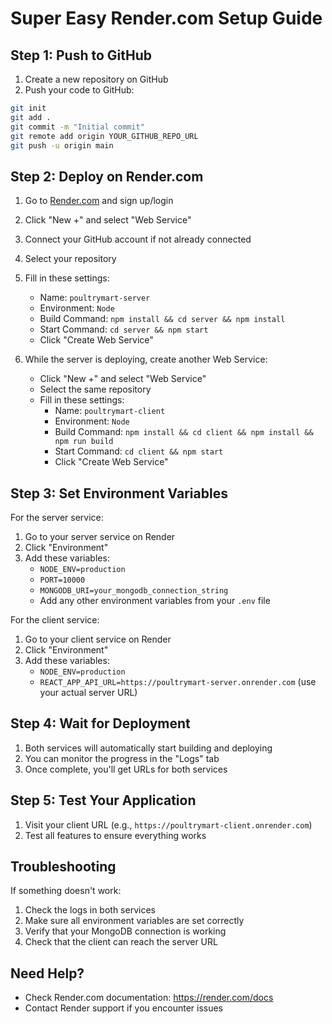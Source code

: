# Super Easy Render.com Setup Guide

## Step 1: Push to GitHub

1. Create a new repository on GitHub
2. Push your code to GitHub:

```bash
git init
git add .
git commit -m "Initial commit"
git remote add origin YOUR_GITHUB_REPO_URL
git push -u origin main
```

## Step 2: Deploy on Render.com

1. Go to [Render.com](https://render.com) and sign up/login
2. Click "New +" and select "Web Service"
3. Connect your GitHub account if not already connected
4. Select your repository
5. Fill in these settings:

   - Name: `poultrymart-server`
   - Environment: `Node`
   - Build Command: `npm install && cd server && npm install`
   - Start Command: `cd server && npm start`
   - Click "Create Web Service"

6. While the server is deploying, create another Web Service:
   - Click "New +" and select "Web Service"
   - Select the same repository
   - Fill in these settings:
     - Name: `poultrymart-client`
     - Environment: `Node`
     - Build Command: `npm install && cd client && npm install && npm run build`
     - Start Command: `cd client && npm start`
     - Click "Create Web Service"

## Step 3: Set Environment Variables

For the server service:

1. Go to your server service on Render
2. Click "Environment"
3. Add these variables:
   - `NODE_ENV=production`
   - `PORT=10000`
   - `MONGODB_URI=your_mongodb_connection_string`
   - Add any other environment variables from your `.env` file

For the client service:

1. Go to your client service on Render
2. Click "Environment"
3. Add these variables:
   - `NODE_ENV=production`
   - `REACT_APP_API_URL=https://poultrymart-server.onrender.com` (use your actual server URL)

## Step 4: Wait for Deployment

1. Both services will automatically start building and deploying
2. You can monitor the progress in the "Logs" tab
3. Once complete, you'll get URLs for both services

## Step 5: Test Your Application

1. Visit your client URL (e.g., `https://poultrymart-client.onrender.com`)
2. Test all features to ensure everything works

## Troubleshooting

If something doesn't work:

1. Check the logs in both services
2. Make sure all environment variables are set correctly
3. Verify that your MongoDB connection is working
4. Check that the client can reach the server URL

## Need Help?

- Check Render.com documentation: https://render.com/docs
- Contact Render support if you encounter issues
